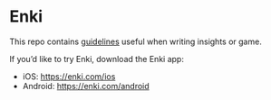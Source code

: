 # Enki

This repo contains [guidelines](https://enkidevs.github.io/guidelines) useful when writing insights or game.



If you’d like to try Enki, download the Enki app:
 - iOS: https://enki.com/ios
 - Android: https://enki.com/android
